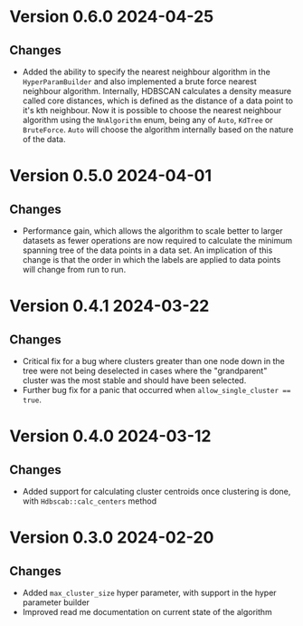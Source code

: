 # Version 0.6.0 2024-04-25
## Changes
- Added the ability to specify the nearest neighbour algorithm in the `HyperParamBuilder` and also implemented a brute
  force nearest neighbour algorithm. Internally, HDBSCAN calculates a density measure called core distances, 
  which is defined as the distance of a data point to it's kth neighbour. Now it is possible to choose the nearest 
  neighbour algorithm using the `NnAlgorithm` enum, being any of `Auto`, `KdTree` or `BruteForce`. `Auto` will choose 
  the algorithm internally based on the nature of the data.

# Version 0.5.0 2024-04-01
## Changes
- Performance gain, which allows the algorithm to scale better to larger datasets as fewer operations are now 
  required to calculate the minimum spanning tree of the data points in a data set. An implication of this change
  is that the order in which the labels are applied to data points will change from run to run.

# Version 0.4.1 2024-03-22
## Changes
- Critical fix for a bug where clusters greater than one node down in the tree were not being deselected in 
  cases where the "grandparent" cluster was the most stable and should have been selected.
- Further bug fix for a panic that occurred when `allow_single_cluster == true`.

# Version 0.4.0 2024-03-12
## Changes
- Added support for calculating cluster centroids once clustering is done, with `Hdbscab::calc_centers` method

# Version 0.3.0 2024-02-20
## Changes
 - Added `max_cluster_size` hyper parameter, with support in the hyper parameter builder 
 - Improved read me documentation on current state of the algorithm